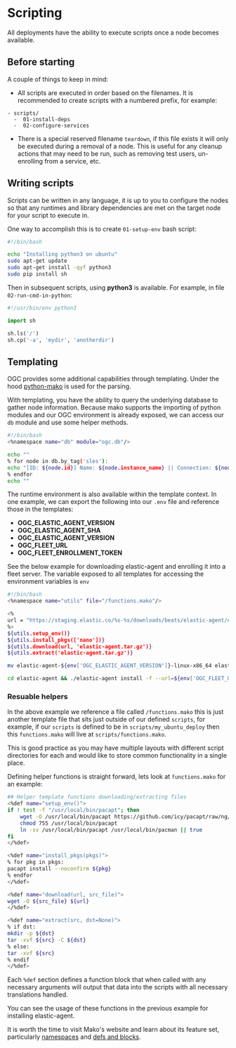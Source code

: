 # Scripting

All deployments have the ability to execute scripts once a node becomes available.

## Before starting

A couple of things to keep in mind:

- All scripts are executed in order based on the filenames. It is recommended to create scripts with a numbered prefix, for example:

```
- scripts/
  -  01-install-deps
  -  02-configure-services
```

- There is a special reserved filename `teardown`, if this file exists it will only be executed during a removal of a node. This is useful for any cleanup actions that may need to be run, such as removing test users, un-enrolling from a service, etc.

## Writing scripts

Scripts can be written in any language, it is up to you to configure the nodes so that any runtimes and library dependencies are met on the target node for your script to execute in. 

One way to accomplish this is to create `01-setup-env` bash script:

```bash
#!/bin/bash

echo "Installing python3 on ubuntu"
sudo apt-get update
sudo apt-get install -qyf python3
sudo pip install sh
```

Then in subsequent scripts, using **python3** is available. For example, in file `02-run-cmd-in-python`:

```python
#!/usr/bin/env python3

import sh

sh.ls('/')
sh.cp('-a', 'mydir', 'anotherdir')
```

## Templating

OGC provides some additional capabilities through templating. Under the hood [python-mako](https://www.makotemplates.org/) is used for the parsing.

With templating, you have the ability to query the underlying database to gather node information. Because mako supports the importing of python modules and our OGC environment is already exposed, we can access our `db` module and use some helper methods.

```bash
#!/bin/bash
<%namespace name="db" module="ogc.db"/>

echo ""
% for node in db.by_tag('sles'):
echo "[ID: ${node.id}] Name: ${node.instance_name} || Connection: ${node.username}@${node.public_ip} || Provider: ${node.provider}"
% endfor
echo ""
```

The runtime environment is also available within the template context. In one example, we can export the following into our `.env` file and reference those in the templates:

- **OGC_ELASTIC_AGENT_VERSION**
- **OGC_ELASTIC_AGENT_SHA**
- **OGC_ELASTIC_AGENT_VERSION**
- **OGC_FLEET_URL**
- **OGC_FLEET_ENROLLMENT_TOKEN** 

See the below example for downloading elastic-agent and enrolling it into a fleet server. The variable exposed to all templates for accessing the environment variables is `env`

```bash
#!/bin/bash
<%namespace name="utils" file="/functions.mako"/>

<%
url = "https://staging.elastic.co/%s-%s/downloads/beats/elastic-agent/elastic-agent-%s-linux-x86_64.tar.gz" % (env['OGC_ELASTIC_AGENT_VERSION'], env['OGC_ELASTIC_AGENT_SHA'], env['OGC_ELASTIC_AGENT_VERSION'])
%>
${utils.setup_env()}
${utils.install_pkgs(['nano'])}
${utils.download(url, 'elastic-agent.tar.gz')}
${utils.extract('elastic-agent.tar.gz')}

mv elastic-agent-${env['OGC_ELASTIC_AGENT_VERSION']}-linux-x86_64 elastic-agent

cd elastic-agent && ./elastic-agent install -f --url=${env['OGC_FLEET_URL']} --enrollment-token=${env['OGC_FLEET_ENROLLMENT_TOKEN']}
```

### Resuable helpers

In the above example we reference a file called `/functions.mako` this is just another template file that sits just outside of our defined `scripts`, for example, if our `scripts` is defined to be in `scripts/my_ubuntu_deploy` then this `functions.mako` will live at `scripts/functions.mako`. 

This is good practice as you may have multiple layouts with different script directories for each and would like to store common functionality in a single place.

Defining helper functions is straight forward, lets look at `functions.mako` for an example:

```bash
## Helper template functions downloading/extracting files
<%def name="setup_env()">
if ! test -f "/usr/local/bin/pacapt"; then
    wget -O /usr/local/bin/pacapt https://github.com/icy/pacapt/raw/ng/pacapt
    chmod 755 /usr/local/bin/pacapt
    ln -sv /usr/local/bin/pacapt /usr/local/bin/pacman || true
fi
</%def>

<%def name="install_pkgs(pkgs)">
% for pkg in pkgs:
pacapt install --noconfirm ${pkg}
% endfor
</%def>

<%def name="download(url, src_file)">
wget -O ${src_file} ${url}
</%def>

<%def name="extract(src, dst=None)">
% if dst:
mkdir -p ${dst}
tar -xvf ${src} -C ${dst}
% else:
tar -xvf ${src}
% endif
</%def>
```

Each `%def` section defines a function block that when called with any necessary arguments will output that data into the scripts with all necessary translations handled.

You can see the usage of these functions in the previous example for installing elastic-agent.

It is worth the time to visit Mako's website and learn about its feature set, particularly [namespaces](https://docs.makotemplates.org/en/latest/namespaces.html) and [defs and blocks](https://docs.makotemplates.org/en/latest/defs.html).